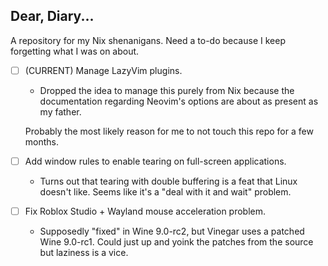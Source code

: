 Dear, Diary...
---

A repository for my Nix shenanigans.
Need a to-do because I keep forgetting
what I was on about.

- [ ] (CURRENT) Manage LazyVim plugins.
  - Dropped the idea to manage this purely from Nix
  because the documentation regarding Neovim's options are
  about as present as my father.

  Probably the most likely reason for me to not
  touch this repo for a few months.

- [ ] Add window rules to enable tearing on full-screen
applications.
  - Turns out that tearing with double buffering is a feat
  that Linux doesn't like. Seems like it's a "deal with it and 
  wait" problem.

- [ ] Fix Roblox Studio + Wayland mouse acceleration problem.
  - Supposedly "fixed" in Wine 9.0-rc2, but Vinegar uses a patched
  Wine 9.0-rc1. Could just up and yoink the patches from the source but
  laziness is a vice.
